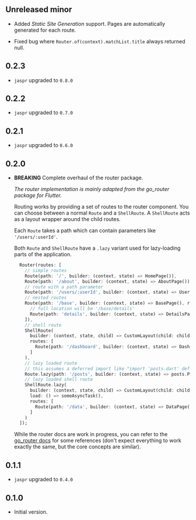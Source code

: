 
## Unreleased minor

- Added *Static Site Generation* support. Pages are automatically generated for each route.

- Fixed bug where `Router.of(context).matchList.title` always returned null.

## 0.2.3

- `jaspr` upgraded to `0.8.0`

## 0.2.2

- `jaspr` upgraded to `0.7.0`

## 0.2.1

- `jaspr` upgraded to `0.6.0`

## 0.2.0

- **BREAKING** Complete overhaul of the router package.

  *The router implementation is mainly adapted from the go_router package for Flutter.*

  Routing works by providing a set of routes to the router component. You can choose between a normal 
  `Route` and a `ShellRoute`. A `ShellRoute` acts as a layout wrapper around the child routes.
  
  Each `Route` takes a path which can contain parameters like `'/users/:userId'`.
  
  Both `Route` and `ShellRoute` have a `.lazy` variant used for lazy-loading parts of the application.

  ```dart
    Router(routes: [
      // simple routes
      Route(path: '/', builder: (context, state) => HomePage()),
      Route(path: '/about', builder: (context, state) => AboutPage()),
      // route with a path parameter
      Route(path: '/users/:userId', builder: (context, state) => UserPage(id: state.pathParameters['userId'])),
      // nested routes
      Route(path: '/base', builder: (context, state) => BasePage(), routes: [
        // full location will be '/base/details'
        Route(path: 'details', builder: (context, state) => DetailsPage()),
      ]),
      // shell route
      ShellRoute(
        builder: (context, state, child) => CustomLayout(child: child),
        routes: [
          Route(path: '/dashboard', builder: (context, state) => DashboardPage()),
        ]     
      ),
      // lazy loaded route
      // this assumes a deferred import like "import 'posts.dart' deferred as posts;"
      Route.lazy(path: '/posts', builder: (context, state) => posts.Posts(), load: posts.loadLibrary),
      // lazy loaded shell route
      ShellRoute.lazy(
        builder: (context, state, child) => CustomLayout(child: child),
        load: () => someAsyncTask(),
        routes: [
          Route(path: '/data', builder: (context, state) => DataPage()),
        ]
      )     
    ]);
  ```
  
  While the router docs are work in progress, you can refer to the [go_router docs](https://pub.dev/documentation/go_router/latest/topics/Configuration-topic.html)
  for some references (don't expect everything to work exactly the same, but the core concepts are similar).

## 0.1.1

- `jaspr` upgraded to `0.4.0`

## 0.1.0

- Initial version.

